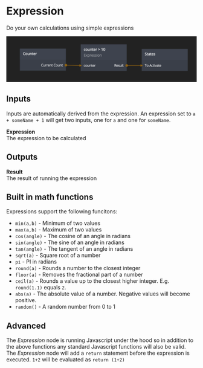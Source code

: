 # Expression
Do your own calculations using simple expressions

![](expression.png)

<div class = "node-inputs">

## Inputs

Inputs are automatically derived from the expression. An expression set to `a + someName + 1` will
get two inputs, one for `a` and one for `someName`.

**Expression**  
The expression to be calculated

</div>

<div class = "node-outputs">

## Outputs
**Result**  
The result of running the expression

</div>

## Built in math functions
Expressions support the following funcitons:

- `min(a,b)` - Minimum of two values
- `max(a,b)` - Maximum of two values
- `cos(angle)` - The cosine of an angle in radians
- `sin(angle)` - The sine of an angle in radians
- `tan(angle)` - The tangent of an angle in radians
- `sqrt(a)` - Square root of a number
- `pi` - PI in radians
- `round(a)` - Rounds a number to the closest integer
- `floor(a)` - Removes the fractional part of a number
- `ceil(a)` - Rounds a value up to the closest higher integer. E.g. `round(1.1)` equals `2`.
- `abs(a)` - The absolute value of a number. Negative values will become positive.
- `random()` - A random number from 0 to 1

## Advanced
The *Expression* node is running Javascript under the hood so in addition to the above functions any standard
Javascript functions will also be valid. The *Expression* node will add a `return` statement before the
expression is executed. `1+2` will be evaluated as `return (1+2)`
